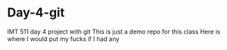 # Day-4-git
IMT 511 day 4 project with git
This is just a demo repo for this class
Here is where I would put my fucks if I had any